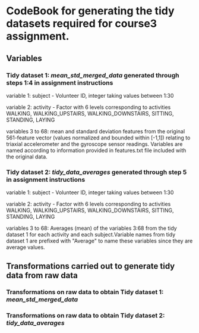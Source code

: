 # CodeBook for generating the tidy datasets required for course3 assignment.

## Variables

### Tidy dataset 1: <i>mean_std_merged_data</i> generated through steps 1:4 in assignment instructions

variable 1: subject - Volunteer ID, integer taking values between 1:30

variable 2: activity - Factor with 6 levels corresponding to activities WALKING, WALKING_UPSTAIRS, WALKING_DOWNSTAIRS, SITTING, STANDING,  LAYING

variables 3 to 68: mean and standard deviation features from the original 561-feature vector (values normalized and bounded within [-1,1]) relating to triaxial accelerometer and the gyroscope sensor readings. Variables are named according to information provided in features.txt file included with the original data.

### Tidy dataset 2: <i>tidy_data_averages</i> generated through step 5 in assignment instructions

variable 1: subject - Volunteer ID, integer taking values between 1:30

variable 2: activity - Factor with 6 levels corresponding to activities WALKING, WALKING_UPSTAIRS, WALKING_DOWNSTAIRS, SITTING, STANDING,  LAYING

variables 3 to 68: Averages (mean) of the variables 3:68 from the tidy dataset 1 for each activity and each subject.Variable names from tidy dataset 1 are prefixed with "Average" to name these variables since they are average values.

## Transformations carried out to generate tidy data from raw data

### Transformations on raw data to obtain Tidy dataset 1: <i>mean_std_merged_data</i> 

### Transformations on raw data to obtain Tidy dataset 2: <i>tidy_data_averages</i> 
